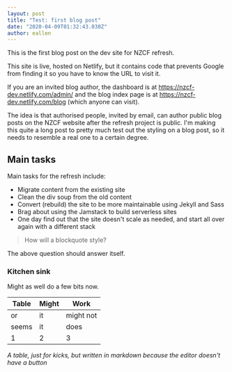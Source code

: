 ```yaml
---
layout: post
title: "Test: first blog post"
date: "2020-04-09T01:32:43.030Z"
author: eallen
---
```

This is the first blog post on the dev site for NZCF refresh.

This site is live, hosted on Netlify, but it contains code that prevents Google from finding it so you have to know the URL to visit it.

If you are an invited blog author, the dashboard is at <https://nzcf-dev.netlify.com/admin/> and the blog index page is at [](https://nzcf-dev.netlify.com/admin/)<https://nzcf-dev.netlify.com/blog> (which anyone can visit).

The idea is that authorised people, invited by email, can author public blog posts on the NZCF website after the refresh project is public. I'm making this quite a long post to pretty much test out the styling on a blog post, so it needs to resemble a real one to a certain degree.

## Main tasks

Main tasks for the refresh include:

* Migrate content from the existing site
* Clean the div soup from the old content
* Convert (rebuild) the site to be more maintainable using Jekyll and Sass
* Brag about using the Jamstack to build serverless sites
* One day find out that the site doesn't scale as needed, and start all over again with a different stack



> How will a blockquote style?

The above question should answer itself.

### Kitchen sink

Might as well do a few bits now.

|Table|Might|Work|
|---|---|---|
|or|it|might not|
|seems|it|does|
|1|2|3|

*A table, just for kicks, but written in markdown because the editor doesn't have a button*